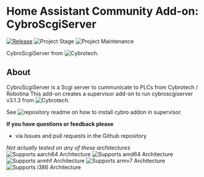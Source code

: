 # Home Assistant Community Add-on: CybroScgiServer

[![Release][release-shield]][release] ![Project Stage][project-stage-shield] ![Project Maintenance][maintenance-shield]

CybroScgiServer from ![Cybrotech][cybrotech].

## About

CybroScgiServer is a Scgi server to cummunicate to PLCs from Cybrotech / Robotina
This add-on creates a supervisor add-on to run
cybroscgiserver v3.1.3 from ![Cybrotech][cybrotech].

See ![repository readme][addon-repo-install] on how to install cybro addon in supervisor.

**If you have questions or feedback please**

- via Issues and pull requests in the Github repository

_Not actually tested on any of these architectures_
![Supports aarch64 Architecture][aarch64-shield]
![Supports amd64 Architecture][amd64-shield]
![Supports armhf Architecture][armhf-shield]
![Supports armv7 Architecture][armv7-shield]
![Supports i386 Architecture][i386-shield]

[aarch64-shield]: https://img.shields.io/badge/aarch64-yes-green.svg
[amd64-shield]: https://img.shields.io/badge/amd64-yes-green.svg
[armhf-shield]: https://img.shields.io/badge/armhf-yes-green.svg
[armv7-shield]: https://img.shields.io/badge/armv7-yes-green.svg
[i386-shield]: https://img.shields.io/badge/i386-yes-green.svg
[maintenance-shield]: https://img.shields.io/maintenance/yes/2024.svg
[project-stage-shield]: https://img.shields.io/badge/project%20stage-production%20ready-brightgreen.svg
[release-shield]: https://img.shields.io/badge/version-0.2.2-blue.svg
[release]: https://github.com/killer0071234/hassio-cybroscgiserver/releases/tag/v0.2.2
[addon-repo-install]: https://github.com/killer0071234/ha-addon-repository#installation
[cybrotech]: https://cybrotech.com/
